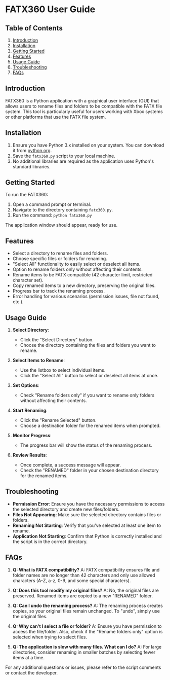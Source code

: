 # FATX360 User Guide

## Table of Contents
1. [Introduction](#introduction)
2. [Installation](#installation)
3. [Getting Started](#getting-started)
4. [Features](#features)
5. [Usage Guide](#usage-guide)
6. [Troubleshooting](#troubleshooting)
7. [FAQs](#faqs)

## Introduction

FATX360 is a Python application with a graphical user interface (GUI) that allows users to rename files and folders to be compatible with the FATX file system. This tool is particularly useful for users working with Xbox systems or other platforms that use the FATX file system.

## Installation

1. Ensure you have Python 3.x installed on your system. You can download it from [python.org](https://www.python.org/downloads/).
2. Save the `fatx360.py` script to your local machine.
3. No additional libraries are required as the application uses Python's standard libraries.

## Getting Started

To run the FATX360:

1. Open a command prompt or terminal.
2. Navigate to the directory containing `fatx360.py`.
3. Run the command: `python fatx360.py`

The application window should appear, ready for use.

## Features

- Select a directory to rename files and folders.
- Choose specific files or folders for renaming.
- "Select All" functionality to easily select or deselect all items.
- Option to rename folders only without affecting their contents.
- Rename items to be FATX compatible (42 character limit, restricted character set).
- Copy renamed items to a new directory, preserving the original files.
- Progress bar to track the renaming process.
- Error handling for various scenarios (permission issues, file not found, etc.).

## Usage Guide

1. **Select Directory**: 
   - Click the "Select Directory" button.
   - Choose the directory containing the files and folders you want to rename.

2. **Select Items to Rename**:
   - Use the listbox to select individual items.
   - Click the "Select All" button to select or deselect all items at once.

3. **Set Options**:
   - Check "Rename folders only" if you want to rename only folders without affecting their contents.

4. **Start Renaming**:
   - Click the "Rename Selected" button.
   - Choose a destination folder for the renamed items when prompted.

5. **Monitor Progress**:
   - The progress bar will show the status of the renaming process.

6. **Review Results**:
   - Once complete, a success message will appear.
   - Check the "RENAMED" folder in your chosen destination directory for the renamed items.

## Troubleshooting

- **Permission Error**: Ensure you have the necessary permissions to access the selected directory and create new files/folders.
- **Files Not Appearing**: Make sure the selected directory contains files or folders.
- **Renaming Not Starting**: Verify that you've selected at least one item to rename.
- **Application Not Starting**: Confirm that Python is correctly installed and the script is in the correct directory.

## FAQs

1. **Q: What is FATX compatibility?**
   A: FATX compatibility ensures file and folder names are no longer than 42 characters and only use allowed characters (A-Z, a-z, 0-9, and some special characters).

2. **Q: Does this tool modify my original files?**
   A: No, the original files are preserved. Renamed items are copied to a new "RENAMED" folder.

3. **Q: Can I undo the renaming process?**
   A: The renaming process creates copies, so your original files remain unchanged. To "undo", simply use the original files.

4. **Q: Why can't I select a file or folder?**
   A: Ensure you have permission to access the file/folder. Also, check if the "Rename folders only" option is selected when trying to select files.

5. **Q: The application is slow with many files. What can I do?**
   A: For large directories, consider renaming in smaller batches by selecting fewer items at a time.

For any additional questions or issues, please refer to the script comments or contact the developer.
